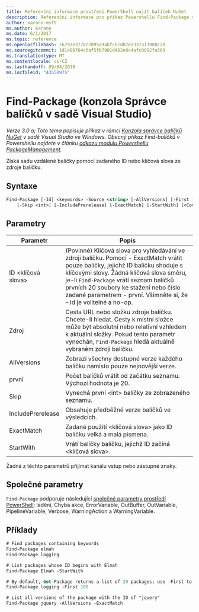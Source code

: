 ```yaml
---
title: Referenční informace prostředí PowerShell najít balíček NuGet
description: Referenční informace pro příkaz Powershellu Find-Package v konzole Správce balíčků NuGet v sadě Visual Studio.
author: karann-msft
ms.author: karann
ms.date: 6/1/2017
ms.topic: reference
ms.openlocfilehash: c6797e3778c7095a9abfc6cd87e2337313988c20
ms.sourcegitcommit: 1d1406764c6af5fb7801d462e0c4afc9092fa569
ms.translationtype: MT
ms.contentlocale: cs-CZ
ms.lasthandoff: 09/04/2018
ms.locfileid: "43550975"
---
```

# <a name="find-package-package-manager-console-in-visual-studio"></a>Find-Package (konzola Správce balíčků v sadě Visual Studio)

*Verze 3.0 a; Toto téma popisuje příkaz v rámci [Konzola správce balíčků NuGet](package-manager-console.md) v sadě Visual Studio ve Windows. Obecný příkaz Find-balíčků v Powershellu najdete v článku [odkazu modulu Powershellu PackageManagement](/powershell/module/packagemanagement/?view=powershell-6).*

Získá sadu vzdálené balíčky pomocí zadaného ID nebo klíčová slova ze zdroje balíčku.

## <a name="syntax"></a>Syntaxe

```ps
Find-Package [-Id] <keywords> -Source <string> [-AllVersions] [-First [<int>]]
    [-Skip <int>] [-IncludePrerelease] [-ExactMatch] [-StartWith] [<CommonParameters>]
```

## <a name="parameters"></a>Parametry

| Parametr | Popis |
| --- | --- |
| ID &lt;klíčová slova&gt; | (Povinné) Klíčová slova pro vyhledávání ve zdroji balíčku. Pomocí - ExactMatch vrátit pouze balíčky, jejichž ID balíčku shoduje s klíčovými slovy. Žádná klíčová slova směru, je-li `Find-Package` vrátí seznam balíčků prvních 20 soubory ke stažení nebo číslo zadané parametrem - první. Všimněte si, že – Id je volitelné a no-op. |
| Zdroj | Cesta URL nebo složku zdroje balíčku. Chcete-li hledat. Cesty k místní složce může být absolutní nebo relativní vzhledem k aktuální složky. Pokud tento parametr vynechán, `Find-Package` hledá aktuálně vybraném zdroji balíčku. |
| AllVersions | Zobrazí všechny dostupné verze každého balíčku namísto pouze nejnovější verze. |
| první | Počet balíčků vrátit od začátku seznamu. Výchozí hodnota je 20. |
| Skip | Vynechá první &lt;int&gt; balíčky ze zobrazeného seznamu.  |
| IncludePrerelease | Obsahuje předběžné verze balíčků ve výsledcích. |
| ExactMatch | Zadané použití &lt;klíčová slova&gt; jako ID balíčku velká a malá písmena. |
| StartWith | Vrátí balíčky balíčku, jejichž ID začíná &lt;klíčová slova&gt;. |

Žádná z těchto parametrů přijímat kanálu vstup nebo zástupné znaky.

## <a name="common-parameters"></a>Společné parametry

`Find-Package` podporuje následující [společné parametry prostředí PowerShell](http://go.microsoft.com/fwlink/?LinkID=113216): ladění, Chyba akce, ErrorVariable, OutBuffer, OutVariable, PipelineVariable, Verbose, WarningAction a WarningVariable.

## <a name="examples"></a>Příklady

```ps
# Find packages containing keywords
Find-Package elmah
Find-Package logging

# List packages whose ID begins with Elmah
Find-Package Elmah -StartWith

# By default, Get-Package returns a list of 20 packages; use -First to show more
Find-Package logging -First 100

# List all versions of the package with the ID of "jquery"
Find-Package jquery -AllVersions -ExactMatch
```
